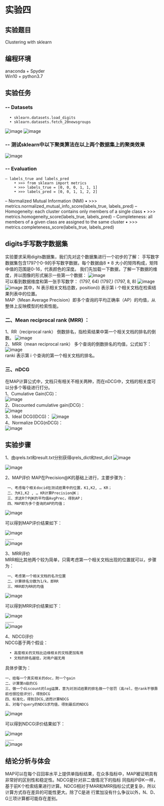 实验四                      
==============
实验题目 
---------------
Clustering with sklearn

编程环境 
---------------
anaconda + Spyder  
Win10 + python3.7  

实验任务
---------------  
### -- Datasets
      • sklearn.datasets.load_digits
      • sklearn.datasets.fetch_20newsgroups
  ![image](https://github.com/bailichangan/IR201720140170zhuwenting/blob/master/img-folder/Homework4-1.png)
  ![image](https://github.com/bailichangan/IR201720140170zhuwenting/blob/master/img-folder/Homework4-2.png)

### -- 测试sklearn中以下聚类算法在以上两个数据集上的聚类效果
  ![image](https://github.com/bailichangan/IR201720140170zhuwenting/blob/master/img-folder/Homework4-3.png)
  
### -- Evaluation
    – labels_true and labels_pred
        • >>> from sklearn import metrics
        • >>> labels_true = [0, 0, 0, 1, 1, 1]
        • >>> labels_pred = [0, 0, 1, 1, 2, 2] 
   – Normalized Mutual Information (NMI)
        • >>> metrics.normalized_mutual_info_score(labels_true, labels_pred) 
   – Homogeneity: each cluster contains only members of a single class
        • >>> metrics.homogeneity_score(labels_true, labels_pred) 
   – Completeness: all members of a given class are assigned to the same cluster
        • >>> metrics.completeness_score(labels_true, labels_pred)

digits手写数字数据集
--------------- 
实验要求采用digits数据集，我们先对这个数据集进行一个初步的了解：
手写数字数据集包含1797个0-9的手写数字数据，每个数据由8 * 8 大小的矩阵构成，矩阵中值的范围是0-16，代表颜色的深度。
我们先加载一下数据，了解一下数据的维度，并以图像的形式展示一些第一个数据：
![image](https://github.com/bailichangan/IR201720140170zhuwenting/blob/master/img-folder/Homework4-4.png)  
可以看到数据维度和第一张手写数字：
(1797, 64)
(1797,)
(1797, 8, 8)
![image](https://github.com/bailichangan/IR201720140170zhuwenting/blob/master/img-folder/Homework4-5.png) 
![image](https://github.com/bailichangan/IR201720140170zhuwenting/blob/master/img-folder/Homework4-6.png) 
其中，N 表示相关文档总数，position(i) 表示第 i 个相关文档在检索结果列表中的位置。  
MAP（Mean Average Precision）即多个查询的平均正确率（AP）的均值，从整体上反映模型的检索性能。    
   
### 二、Mean reciprocal rank (MRR) ：
1、RR（reciprocal rank）
倒数排名，指检索结果中第一个相关文档的排名的倒数。
![image](https://github.com/bailichangan/IR201720140170zhuwenting/blob/master/img-folder/Homework3-2.png)  
2、MRR（mean reciprocal rank）
多个查询的倒数排名的均值，公式如下：
![image](https://github.com/bailichangan/IR201720140170zhuwenting/blob/master/img-folder/Homework3-3.png)  
ranki 表示第 i 个查询的第一个相关文档的排名。  

### 三、nDCG  
在MAP计算公式中，文档只有相关不相关两种，而在nDCG中，文档的相关度可以分多个等级进行打分。  
1、Cumulative Gain(CG)：  
![image](https://github.com/bailichangan/IR201720140170zhuwenting/blob/master/img-folder/Homework3-5.png)    
2、Discounted cumulative gain(DCG)：  
![image](https://github.com/bailichangan/IR201720140170zhuwenting/blob/master/img-folder/Homework3-6.png)  
3、Ideal DCG(IDCG)：
![image](https://github.com/bailichangan/IR201720140170zhuwenting/blob/master/img-folder/Homework3-7.png)   
4、Normalize DCG(nDCG)：  
![image](https://github.com/bailichangan/IR201720140170zhuwenting/blob/master/img-folder/Homework3-8.png)   

实验步骤
--------------- 
1、由qrels.txt和result.txt分别获得qrels_dict和test_dict
![image](https://github.com/bailichangan/IR201720140170zhuwenting/blob/master/img-folder/Homework3-9.png)    

![image](https://github.com/bailichangan/IR201720140170zhuwenting/blob/master/img-folder/Homework3-10.png)   

2、MAP评价
MAP在Precision@K的基础上进行，主要步骤为：  

     一、考虑每个相关docid在测试结果中的位置，K1,K2, … KR；  
     二、为K1,K2 , … KR计算Precision@K；
     三、求这R个P@K的平均值AvgPrec，得到AP；
     四、MAP即为多个查询的AP的均值；
 ![image](https://github.com/bailichangan/IR201720140170zhuwenting/blob/master/img-folder/Homework3-11.png)   
 
 可以得到MAP评价结果如下：  
 
![image](https://github.com/bailichangan/IR201720140170zhuwenting/blob/master/img-folder/Homework3-12.png)   
.......    
![image](https://github.com/bailichangan/IR201720140170zhuwenting/blob/master/img-folder/Homework3-13.png) 

3、MRR评价  
MRR相比其他两个较为简单，只需考虑第一个相关文档出现的位置就可以，步骤为：  

     一、考虑第一个相关文档的名次位置
     二、计算排名分数为1/k，即RR
     三、MRR即为RR的均值  
![image](https://github.com/bailichangan/IR201720140170zhuwenting/blob/master/img-folder/Homework3-14.png)   

可以得到MRR评价结果如下：  

![image](https://github.com/bailichangan/IR201720140170zhuwenting/blob/master/img-folder/Homework3-15.png)    
.......    
![image](https://github.com/bailichangan/IR201720140170zhuwenting/blob/master/img-folder/Homework3-16.png)  

4、NDCG评价  
NDCG基于两个假设：  

      • 高度相关的文档比边缘相关的文档更加有用
      • 文档的排名越低，对用户越无用  
      
具体步骤为：  

    一、给每一个真实相关的doc，附一个gain
    二、计算第n级的CG
    三、做一个discount的log运算，意为对测试结果的排名做一个惩罚（高rel，但rank不够靠前也很拉低评分），得到DCG
    四、标准化，得到IDCG,进而计算NDCG
    五、对每个query的NDCG求均值，得到最后的NDCG
![image](https://github.com/bailichangan/IR201720140170zhuwenting/blob/master/img-folder/Homework3-17.png)  

可以得到NDCG评价结果如下：  

![image](https://github.com/bailichangan/IR201720140170zhuwenting/blob/master/img-folder/Homework3-18.png)    
.......   
![image](https://github.com/bailichangan/IR201720140170zhuwenting/blob/master/img-folder/Homework3-19.png)   
   
结论分析与体会
---------------   
MAP可以在每个召回率水平上提供单指标结果，在众多指标中，MAP被证明具有非常好的区别性和稳定性。NDCG是针对非二值情况下的指标
同指标P@K一样，基于前K个检索结果进行计算。NDCG相对于MAR和MRR指标公式更复杂，所以计算方式存在差异的可能性更大。除了C是进
行累加没有什么争议以外，N、D、G三项计算都可能存在差别。
